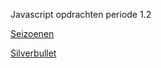 Javascript opdrachten periode 1.2

[Seizoenen]()

[Silverbullet](http://33046.hosts1.ma-cloud.nl/Silverbullet/)
